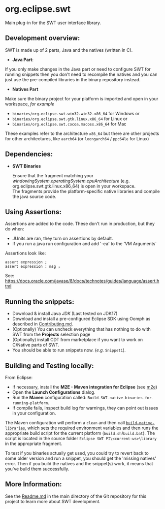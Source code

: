 org.eclipse.swt
===============

Main plug-in for the SWT user interface library.

Development overview:
-------------

SWT is made up of 2 parts, Java and the natives (written in C).

* **Java Part**:

If you only make changes in the Java part or need to configure SWT for running
snippets then you don't need to recompile the natives and you can just
use the pre-compiled libraries in the binary repository instead.

* **Natives Part**

Make sure the binary project for your platform is imported and open in your workspace,
_for example_
  * `binaries/org.eclipse.swt.win32.win32.x86_64` for Windows or
  * `binaries/org.eclipse.swt.gtk.linux.x86_64` for Linux or
  * `binaries/org.eclipse.swt.cocoa.macosx.x86_64` for Mac

These examples refer to the architecture `x86_64` but there are other projects for
other architectures, like `aarch64` (or `loongarch64` / `ppc64le` for Linux)

Dependencies:
-------------

* **SWT Binaries**  

  Ensure that the fragment matching your _windowingSystem.operatingSystem.cpuArchitecture_
  (e.g. org.eclipse.swt.gtk.linux.x86_64) is open in your workspace.  
  The fragments provide the platform-specific native libraries and compile the java source code.

Using Assertions:
----------------
Assertions are added to the code. These don't run in production, but they do when:
* JUnits are ran, they turn on assertions by default.
* If you run a java run configuration and add '-ea' to the 'VM Arguments'

Assertions look like:

	assert expression ;
	assert expression : msg ;

See: https://docs.oracle.com/javase/8/docs/technotes/guides/language/assert.html

Running the snippets:
---------------------

* Download & install Java *JDK* (Last tested on JDK17)
* Download and install a pre-configured Eclipse SDK using Oomph as described in [Contributing.md](https://github.com/eclipse-platform/.github/blob/main/CONTRIBUTING.md#creating-an-eclipse-development-environment).
* (Optionally) You can uncheck everything that has nothing to do with SWT from the **Projects** selection page
* (Optionally) install CDT from marketplace if you want to work on C/Native parts of SWT.
* You should be able to run snippets now. (_e.g._ `Snippet1`).

Building and Testing locally:
-----------------------------

From Eclipse:

* If necessary, install the **M2E - Maven integration for Eclipse** (see [m2e](https://eclipse.dev/m2e/))
* Open the **Launch Configurations** dialog.
* Run the **Maven** configuration called: `Build-SWT-native-binaries-for-running-platform`.
* If compile fails, inspect build log for warnings, they can point out issues in your configuration.

The Maven configuration will perform a `clean` and then call [`build-native-libraries`](https://github.com/eclipse-platform/eclipse.platform.swt/blob/979d3f1580b4786aee1efe046da8a6f836300804/binaries/pom.xml#L92-L134),
which sets the required environment variables and then runs the appropriate
build script for the current platform (`build.sh`/`build.bat`). The script is located in the
source folder `Eclipse SWT PI\<current-ws>\library` in the appropriate fragment.

To test if you binaries actually get used, you could try to revert back to some older version and
run a snippet, you should get the 'missing natives' error. Then if you build the natives
and the snippet(s) work, it means that you've build them successfully.

More Information:
-----------------

See the [Readme.md](../../Readme.md) in the main directory of the Git repository for this project to learn more about SWT development.

